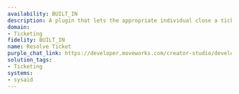 ```yaml
---
availability: BUILT_IN
description: A plugin that lets the appropriate individual close a ticket.
domain:
- Ticketing
fidelity: BUILT_IN
name: Resolve Ticket
purple_chat_link: https://developer.moveworks.com/creator-studio/developer-tools/purple-chat/?conversation=%7B%22startTimestamp%22%3A%2211%3A43+AM%22%2C%22messages%22%3A%5B%7B%22role%22%3A%22user%22%2C%22parts%22%3A%5B%7B%22richText%22%3A%22I+want+to+close+the+ticket+about+the+server+upgrade.%22%7D%5D%7D%2C%7B%22role%22%3A%22assistant%22%2C%22parts%22%3A%5B%7B%22reasoningSteps%22%3A%5B%7B%22richText%22%3A%22%3Cp%3E%3Cem%3EWorking+on%3A+%5C%22Close+ticket+about+server+upgrade%5C%22%26nbsp%3B%3C%2Fem%3E%3C%2Fp%3E%22%2C%22status%22%3A%22success%22%7D%2C%7B%22richText%22%3A%22%3Cp%3E%3Cem%3EPreparing+to+%3C%2Fem%3E%3Cstrong%3Eresolve+ticket%3C%2Fstrong%3E%3Cem%3E+%5C%22server+upgrade%5C%22%26nbsp%3B%3C%2Fem%3E%3C%2Fp%3E%22%2C%22status%22%3A%22success%22%7D%2C%7B%22richText%22%3A%22%3Cp%3E%3Cem%3EPreparing+to+%3C%2Fem%3E%3Cstrong%3Eresolve+ticket%3C%2Fstrong%3E%3Cem%3E+%5C%22IT-60106%5C%22%26nbsp%3B%3C%2Fem%3E%3C%2Fp%3E%22%2C%22status%22%3A%22success%22%7D%2C%7B%22richText%22%3A%22%3Cp%3E%3Cem%3ESummarizing+based+on+%3C%2Fem%3E%3Cstrong%3E1%3C%2Fstrong%3E%3Cem%3E+top+resource%3C%2Fem%3E%3C%2Fp%3E%22%2C%22status%22%3A%22success%22%7D%5D%7D%5D%7D%2C%7B%22role%22%3A%22assistant%22%2C%22parts%22%3A%5B%7B%22richText%22%3A%22%3Cp%3EI+found+a+ticket+that+matches+your+request+to+close%3A%3Cbr%3E%5Cn-+%3Cstrong%3ETicket+ID%3C%2Fstrong%3E%3A+IT-60106%3Cbr%3E%5Cn-+%3Cstrong%3EDescription%3C%2Fstrong%3E%3A+Update+the+serve%27s+memory.%3C%2Fp%3E%5Cn%3Cp%3E%3Cbr%3E%3C%2Fp%3E%5Cn%3Cp%3E%3Cstrong%3EPlease+confirm+if+you+would+like+to+proceed+with+closing+this+ticket.%3C%2Fstrong%3E%3C%2Fp%3E%22%7D%2C%7B%22richText%22%3A%22%3Cp%3E%3Cstrong%3EConfirm%3C%2Fstrong%3E+to+proceed+with+%3Cstrong%3Eclosing+Ticket+ID+IT-60106%3C%2Fstrong%3E.%3Cbr%3E%5Cn%3C%2Fp%3E%22%7D%2C%7B%22buttons%22%3A%5B%7B%22buttonText%22%3A%22Yes%22%7D%2C%7B%22buttonText%22%3A%22Cancel%22%7D%5D%7D%5D%7D%2C%7B%22role%22%3A%22user%22%2C%22parts%22%3A%5B%7B%22richText%22%3A%22%3Cp%3EYes%21+I%27ll+close%3C%2Fp%3E%22%7D%5D%7D%2C%7B%22role%22%3A%22assistant%22%2C%22parts%22%3A%5B%7B%22reasoningSteps%22%3A%5B%7B%22richText%22%3A%22%3Cp%3EResolving+%3Cstrong%3EIT-60106%3C%2Fstrong%3E%3Ca+href%3D%5C%22google.com%5C%22%3E%3Cstrong%3E+%3C%2Fstrong%3E%3C%2Fa%3E...%3C%2Fp%3E%22%2C%22status%22%3A%22success%22%7D%5D%7D%2C%7B%22richText%22%3A%22%3Cp%3EThe+ticket%3Cstrong%3EIT-60106%E2%81%BD%C2%B9%3C%2Fstrong%3E+has+been+successfully+resolved%21%3C%2Fp%3E%5Cn%3Cp%3E%3Cbr%3E%5CnIf+you+need+any+further+assistance+or+have+other+tickets+to+manage%2C+just+let+me+know%21%3C%2Fp%3E%22%7D%2C%7B%22citations%22%3A%5B%7B%22connectorName%22%3A%22servicenow%22%2C%22citationTitle%22%3A%22IT-60106%22%7D%5D%7D%5D%7D%5D%7D
solution_tags:
- Ticketing
systems:
- sysaid
---
```

